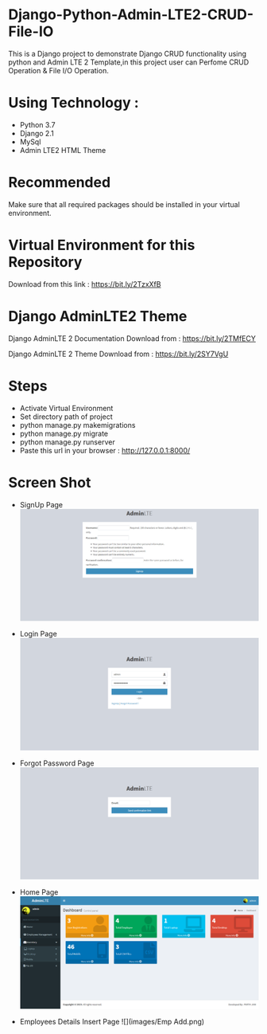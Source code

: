 # Django-Python-Admin-LTE2-CRUD-File-IO
This is a Django project to demonstrate Django CRUD functionality using python and Admin LTE 2 Template,in this project user can Perfome CRUD Operation &amp; File I/O Operation.

# Using Technology :
- Python 3.7
- Django 2.1
- MySql
- Admin LTE2 HTML Theme

# Recommended
Make sure that all required packages should be installed in your virtual environment.

# Virtual Environment for this Repository
Download from this link : https://bit.ly/2TzxXfB

# Django AdminLTE2 Theme 
Django AdminLTE 2 Documentation Download from : https://bit.ly/2TMfECY

Django AdminLTE 2 Theme Download from : https://bit.ly/2SY7VgU

# Steps
- Activate Virtual Environment
- Set directory path of project
- python manage.py makemigrations
- python manage.py migrate
- python manage.py runserver
- Paste this url in your browser : http://127.0.0.1:8000/

# Screen Shot
- SignUp Page
![](images/signup.png)

- Login Page
![](images/login.png)

- Forgot Password Page
![](images/forget_password.png)

- Home Page
![](images/Home.png)

- Employees Details Insert Page
![](images/Emp Add.png)

